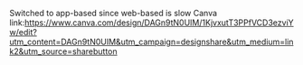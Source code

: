Switched to app-based since web-based is slow 
Canva link:https://www.canva.com/design/DAGn9tN0UIM/1KjvxutT3PPfVCD3ezviYw/edit?utm_content=DAGn9tN0UIM&utm_campaign=designshare&utm_medium=link2&utm_source=sharebutton
